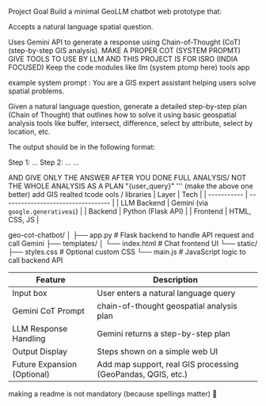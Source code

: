 Project Goal
Build a minimal GeoLLM chatbot web prototype that:

Accepts a natural language spatial question.

Uses Gemini API to generate a response using Chain-of-Thought (CoT)  (step-by-step GIS analysis).
MAKE A PROPER COT (SYSTEM PROPMT)
GIVE TOOLS TO USE BY LLM 
AND THIS PROJECT IS FOR ISRO (INDIA FOCUSED)
Keep the code modules like
llm (system ptomp here)
tools
app

example system prompt :
You are a GIS expert assistant helping users solve spatial problems.

Given a natural language question, generate a detailed step-by-step plan (Chain of Thought) that outlines how to solve it using basic geospatial analysis tools like buffer, intersect, difference, select by attribute, select by location, etc.

The output should be in the following format:

Step 1: ...
Step 2: ...
...

AND GIVE ONLY THE ANSWER AFTER YOU DONE FULL ANALYSIS/ NOT THE WHOLE ANALYSIS AS A PLAN
"{user_query}"
'''
(make the above one better)
add GIS realted tcode ools / libraries 
| Layer       | Tech                               |
| ----------- | ---------------------------------- |
| LLM Backend | Gemini (via `google.generativeai`) |
| Backend     | Python (Flask API)                 |
| Frontend    | HTML, CSS, JS                      |

geo-cot-chatbot/
│
├── app.py               # Flask backend to handle API request and call Gemini
├── templates/
│   └── index.html       # Chat frontend UI
└── static/
    ├── styles.css       # Optional custom CSS
    └── main.js          # JavaScript logic to call backend API


| Feature                     | Description                                                                      |
| --------------------------- | -------------------------------------------------------------------------------- |
| Input box                   | User enters a natural language query                                             |
| Gemini CoT Prompt           | chain-of-thought geospatial analysis plan                                        |
| LLM Response Handling       | Gemini returns a step-by-step plan                                               |
| Output Display              | Steps shown on a simple web UI                                                   |
| Future Expansion (Optional) | Add map support, real GIS processing (GeoPandas, QGIS, etc.)                     |


making a readme is not mandatory (because spellings matter) 🥲
